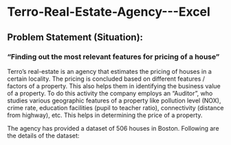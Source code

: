 # Terro-Real-Estate-Agency---Excel

## Problem Statement (Situation):
### “Finding out the most relevant features for pricing of a house”
Terro’s real-estate is an agency that estimates the pricing of houses in a certain locality. The pricing is concluded based on different features / factors of a property. This also helps them in identifying the business value of a property. To do this activity the company employs an “Auditor”, who studies various geographic features of a property like pollution level (NOX), crime rate, education facilities (pupil to teacher ratio), connectivity (distance from highway), etc. This helps in determining the price of a property.

The agency has provided a dataset of 506 houses in Boston. Following are the details of the dataset:
